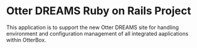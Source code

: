 # Otter DREAMS Ruby on Rails Project

This application is to support the new Otter DREAMS site for handling environment and configuration management of all integrated aaplications within OtterBox.

